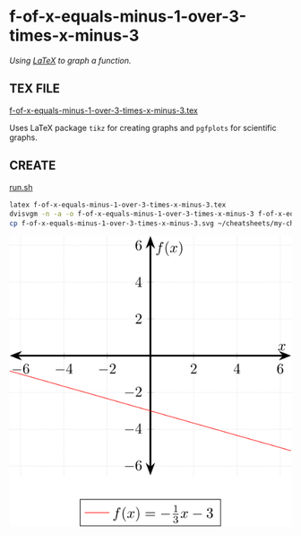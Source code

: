 # f-of-x-equals-minus-1-over-3-times-x-minus-3

_Using
[LaTeX](https://github.com/JeffDeCola/my-cheat-sheets/tree/master/software/development/languages/latex-cheat-sheet/)
to graph a function._

## TEX FILE

[f-of-x-equals-minus-1-over-3-times-x-minus-3.tex](f-of-x-equals-minus-1-over-3-times-x-minus-3.tex)

Uses LaTeX package `tikz` for creating graphs
and `pgfplots` for scientific graphs.

## CREATE

[run.sh](run.sh)

```bash
latex f-of-x-equals-minus-1-over-3-times-x-minus-3.tex
dvisvgm -n -a -o f-of-x-equals-minus-1-over-3-times-x-minus-3 f-of-x-equals-minus-1-over-3-times-x-minus-3.dvi
cp f-of-x-equals-minus-1-over-3-times-x-minus-3.svg ~/cheatsheets/my-cheat-sheets/other/mathematics/pure/structures/algebra-cheat-sheet/pgfplots-pics/.
```

<p align="center">
    <img src="f-of-x-equals-minus-1-over-3-times-x-minus-3.svg"
    align="middle"
</p>

